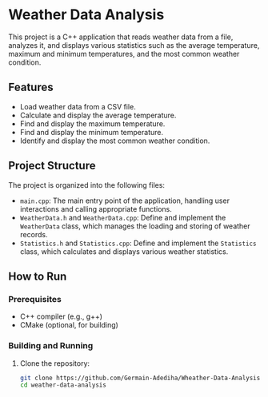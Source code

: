 # Weather Data Analysis

This project is a C++ application that reads weather data from a file, analyzes it, and displays various statistics such as the average temperature, maximum and minimum temperatures, and the most common weather condition.

## Features

- Load weather data from a CSV file.
- Calculate and display the average temperature.
- Find and display the maximum temperature.
- Find and display the minimum temperature.
- Identify and display the most common weather condition.

## Project Structure

The project is organized into the following files:

- `main.cpp`: The main entry point of the application, handling user interactions and calling appropriate functions.
- `WeatherData.h` and `WeatherData.cpp`: Define and implement the `WeatherData` class, which manages the loading and storing of weather records.
- `Statistics.h` and `Statistics.cpp`: Define and implement the `Statistics` class, which calculates and displays various weather statistics.

## How to Run 

### Prerequisites

- C++ compiler (e.g., g++)
- CMake (optional, for building)

### Building and Running

1. Clone the repository:
   ```sh
   git clone https://github.com/Germain-Adediha/Wheather-Data-Analysis-Project.git
   cd weather-data-analysis
